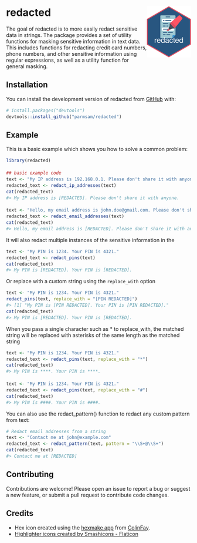 
<!-- README.md is generated from README.Rmd. Please edit that file -->

# redacted <img src="man/figures/logo.png" align="right" height="139" />

<!-- badges: start -->
<!-- badges: end -->

The goal of redacted is to more easily redact sensitive data in strings.
The package provides a set of utility functions for masking sensitive
information in text data. This includes functions for redacting credit
card numbers, phone numbers, and other sensitive information using
regular expressions, as well as a utility function for general masking.

## Installation

You can install the development version of redacted from
[GitHub](https://github.com/) with:

``` r
# install.packages("devtools")
devtools::install_github("parmsam/redacted")
```

## Example

This is a basic example which shows you how to solve a common problem:

``` r
library(redacted)

## basic example code
text <- "My IP address is 192.168.0.1. Please don't share it with anyone."
redacted_text <- redact_ip_addresses(text)
cat(redacted_text)
#> My IP address is [REDACTED]. Please don't share it with anyone.

text <- "Hello, my email address is john.doe@gmail.com. Please don't share it with anyone."
redacted_text <- redact_email_addresses(text)
cat(redacted_text)
#> Hello, my email address is [REDACTED]. Please don't share it with anyone.
```

It will also redact multiple instances of the sensitive information in
the

``` r
text <- "My PIN is 1234. Your PIN is 4321."
redacted_text <- redact_pins(text)
cat(redacted_text)
#> My PIN is [REDACTED]. Your PIN is [REDACTED].
```

Or replace with a custom string using the `replace_with` option

``` r
text <- "My PIN is 1234. Your PIN is 4321."
redact_pins(text, replace_with = "[PIN REDACTED]")
#> [1] "My PIN is [PIN REDACTED]. Your PIN is [PIN REDACTED]."
cat(redacted_text)
#> My PIN is [REDACTED]. Your PIN is [REDACTED].
```

When you pass a single character such as \* to replace_with, the matched
string will be replaced with asterisks of the same length as the matched
string

``` r
text <- "My PIN is 1234. Your PIN is 4321."
redacted_text <- redact_pins(text, replace_with = "*")
cat(redacted_text)
#> My PIN is ****. Your PIN is ****.

text <- "My PIN is 1234. Your PIN is 4321."
redacted_text <- redact_pins(text, replace_with = "#")
cat(redacted_text)
#> My PIN is ####. Your PIN is ####.
```

You can also use the redact_pattern() function to redact any custom
pattern from text:

``` r
# Redact email addresses from a string
text <- "Contact me at john@example.com"
redacted_text <- redact_pattern(text, pattern = "\\S+@\\S+")
cat(redacted_text)
#> Contact me at [REDACTED]
```

## Contributing

Contributions are welcome! Please open an issue to report a bug or
suggest a new feature, or submit a pull request to contribute code
changes.

## Credits

- Hex icon created using the [hexmake
  app](https://connect.thinkr.fr/hexmake/) from
  [ColinFay](https://github.com/ColinFay/hexmake).
- <a href="https://www.flaticon.com/free-icons/highlighter" title="highlighter icons">Highlighter
  icons created by Smashicons - Flaticon</a>
